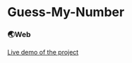# Guess-My-Number


 <h3>🌏Web</h3>
 <a href="https://guess-my-number-daniel231.netlify.app">Live demo of the project</a>
